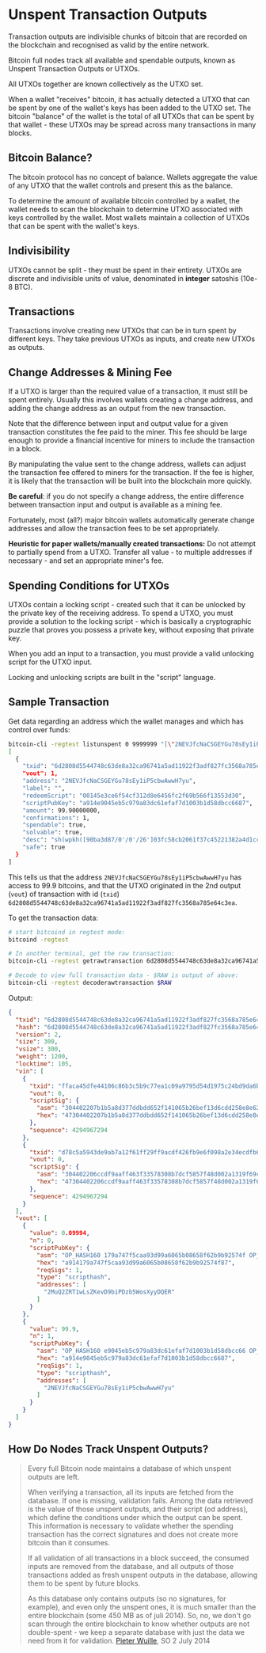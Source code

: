 Unspent Transaction Outputs
===========================
Transaction outputs are indivisible chunks of bitcoin that are recorded on the blockchain and recognised as valid by the entire network.

Bitcoin full nodes track all available and spendable outputs, known as Unspent Transaction Outputs or UTXOs.

All UTXOs together are known collectively as the UTXO set.

When a wallet "receives" bitcoin, it has actually detected a UTXO that can be spent by one of the wallet's keys has been added to the UTXO set. The bitcoin "balance" of the wallet is the total of all UTXOs that can be spent by that wallet - these UTXOs may be spread across many transactions in many blocks.

Bitcoin Balance?
----------------
The bitcoin protocol has no concept of balance. Wallets aggregate the value of any UTXO that the wallet controls and present this as the balance.

To determine the amount of available bitcoin controlled by a wallet, the wallet needs to scan the blockchain to determine UTXO associated with keys controlled by the wallet. Most wallets maintain a collection of UTXOs that can be spent with the wallet's keys.

Indivisibility
--------------
UTXOs cannot be split - they must be spent in their entirety. UTXOs are discrete and indivisible units of value, denominated in __integer__ satoshis (10e-8 BTC).

Transactions
------------
Transactions involve creating new UTXOs that can be in turn spent by different keys. They take previous UTXOs as inputs, and create new UTXOs as outputs. 

Change Addresses & Mining Fee
-----------------------------
If a UTXO is larger than the required value of a transaction, it must still be spent entirely. Usually this involves wallets creating a change address, and adding the change address as an output from the new transaction.

Note that the difference between input and output value for a given transaction constitutes the fee paid to the miner. This fee should be large enough to provide a financial incentive for miners to include the transaction in a block.

By manipulating the value sent to the change address, wallets can adjust the transaction fee offered to miners for the transaction. If the fee is higher, it is likely that the transaction will be built into the blockchain more quickly.

**Be careful**: if you do not specify a change address, the entire difference between transaction input and output is available as a mining fee.

Fortunately, most (all?) major bitcoin wallets automatically generate change addresses and allow the transaction fees to be set appropriately.

**Heuristic for paper wallets/manually created transactions:** Do not attempt to partially spend from a UTXO. Transfer all value - to multiple addresses if necessary - and set an appropriate miner's fee.

Spending Conditions for UTXOs
-----------------------------
UTXOs contain a locking script - created such that it can be unlocked by the private key of the receiving address. To spend a UTXO, you must provide a solution to the locking script - which is basically a cryptographic puzzle that proves you possess a private key, without exposing that private key.

When you add an input to a transaction, you must provide a valid unlocking script for the UTXO input.

Locking and unlocking scripts are built in the "script" language.

Sample Transaction
------------------
Get data regarding an address which the wallet manages and which has control over funds:

```bash
bitcoin-cli -regtest listunspent 0 9999999 "[\"2NEVJfcNaCSGEYGu78sEy1iP5cbwAwwH7yu\"]"
[
  {
    "txid": "6d2808d5544748c63de8a32ca96741a5ad11922f3adf827fc3568a785e64c3ea",
    "vout": 1,
    "address": "2NEVJfcNaCSGEYGu78sEy1iP5cbwAwwH7yu",
    "label": "",
    "redeemScript": "00145e3ce6f54cf312d8e6456fc2f69b566f13553d30",
    "scriptPubKey": "a914e9045eb5c979a83dc61efaf7d1003b1d58dbcc6687",
    "amount": 99.90000000,
    "confirmations": 1,
    "spendable": true,
    "solvable": true,
    "desc": "sh(wpkh([90ba3d87/0'/0'/26']03fc58cb2061f37c45221382a4d1cc20395e682d666dabe8335a47ab0b027fbea1))#79kzpz6m",
    "safe": true
  }
]

```
This tells us that the address `2NEVJfcNaCSGEYGu78sEy1iP5cbwAwwH7yu` has access to 99.9 bitcoins, and that the UTXO originated in the 2nd output (`vout`) of transaction with id (`txid`) `6d2808d5544748c63de8a32ca96741a5ad11922f3adf827fc3568a785e64c3ea`.

To get the transaction data:

```bash
# start bitcoind in regtest mode:
bitcoind -regtest

# In another terminal, get the raw transaction:
bitcoin-cli -regtest getrawtransaction 6d2808d5544748c63de8a32ca96741a5ad11922f3adf827fc3568a785e64c3ea

# Decode to view full transaction data - $RAW is output of above:
bitcoin-cli -regtest decoderawtransaction $RAW
```
Output:

```json
{
  "txid": "6d2808d5544748c63de8a32ca96741a5ad11922f3adf827fc3568a785e64c3ea",
  "hash": "6d2808d5544748c63de8a32ca96741a5ad11922f3adf827fc3568a785e64c3ea",
  "version": 2,
  "size": 300,
  "vsize": 300,
  "weight": 1200,
  "locktime": 105,
  "vin": [
    {
      "txid": "ffaca45dfe44106c86b3c5b9c77ea1c09a9795d54d1975c24bd9da6b3cf572b9",
      "vout": 0,
      "scriptSig": {
        "asm": "304402207b1b5a8d377ddbdd652f141065b26bef13d6cdd258e8e62f4289e4457ed7044902201fc4b66a296d2ebbfba876098c3e6ab6d49e013664da68cb87646971f1263463[ALL]",
        "hex": "47304402207b1b5a8d377ddbdd652f141065b26bef13d6cdd258e8e62f4289e4457ed7044902201fc4b66a296d2ebbfba876098c3e6ab6d49e013664da68cb87646971f126346301"
      },
      "sequence": 4294967294
    },
    {
      "txid": "d78c5a5943de9ab7a12f61ff29ff9acdf426fb9e6f098a2e34ecdfb6b788263a",
      "vout": 0,
      "scriptSig": {
        "asm": "304402206ccdf9aaff463f33578308b7dcf5857f48d002a1319f69c256b32321c3cc4dad0220137f65047eb4c3eb4aa2fcab8ea4e2a0496b54901edb60b56aa426bdfc301064[ALL]",
        "hex": "47304402206ccdf9aaff463f33578308b7dcf5857f48d002a1319f69c256b32321c3cc4dad0220137f65047eb4c3eb4aa2fcab8ea4e2a0496b54901edb60b56aa426bdfc30106401"
      },
      "sequence": 4294967294
    }
  ],
  "vout": [
    {
      "value": 0.09994,
      "n": 0,
      "scriptPubKey": {
        "asm": "OP_HASH160 179a747f5caa93d99a6065b08658f62b9b92574f OP_EQUAL",
        "hex": "a914179a747f5caa93d99a6065b08658f62b9b92574f87",
        "reqSigs": 1,
        "type": "scripthash",
        "addresses": [
          "2MuQ2ZRT1wLsZKevD9biPDzb5WosXyyDQER"
        ]
      }
    },
    {
      "value": 99.9,
      "n": 1,
      "scriptPubKey": {
        "asm": "OP_HASH160 e9045eb5c979a83dc61efaf7d1003b1d58dbcc66 OP_EQUAL",
        "hex": "a914e9045eb5c979a83dc61efaf7d1003b1d58dbcc6687",
        "reqSigs": 1,
        "type": "scripthash",
        "addresses": [
          "2NEVJfcNaCSGEYGu78sEy1iP5cbwAwwH7yu"
        ]
      }
    }
  ]
}

```
How Do Nodes Track Unspent Outputs?
-----------------------------------



>Every full Bitcoin node maintains a database of which unspent outputs are left.
>
>When verifying a transaction, all its inputs are fetched from the database. If one is missing, validation fails. Among the data retrieved is the value of those unspent outputs, and their script (od address), which define the conditions under which the output can be spent. This information is necessary to validate whether the spending transaction has the correct signatures and does not create more bitcoin than it consumes.
>
>If all validation of all transactions in a block succeed, the consumed inputs are removed from the database, and all outputs of those transactions added as fresh unspent outputs in the database, allowing them to be spent by future blocks.
>
>As this database only contains outputs (so no signatures, for example), and even only the unspent ones, it is much smaller than the entire blockchain (some 450 MB as of juli 2014). So, no, we don't go scan through the entire blockchain to know whether outputs are not double-spent - we keep a separate database with just the data we need from it for validation.
> [Pieter Wuille][1], SO 2 July 2014

[1]: https://bitcoin.stackexchange.com/a/28260/56514
